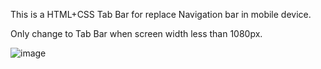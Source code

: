 This is a HTML+CSS Tab Bar for replace Navigation bar in mobile device. 

Only change to Tab Bar when screen width less than 1080px.

![image](http://github.com/isjeffcom/readme_add_pic/raw/master/img/TABBAR.jpg)

